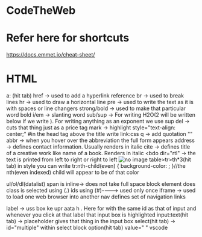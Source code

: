 # CodeTheWeb

# Refer here for shortcuts
https://docs.emmet.io/cheat-sheet/

# HTML
a: (hit tab) href -> used to add a hyperlink reference
br -> used to break lines
hr -> used to draw a horizontal line
pre -> used to write the text as it is with spaces or line changers
strong/bold -> used to make that particular word bold
i/em -> slanting word
sub/sup -> For writing H2O(2 will be written below if we write <sub></sub>). For writing anything as an exponent we use sup
del -> cuts that thing just as a price tag
mark -> highlight
style="text-align: center;"
#in the head tag above the title write link:css
q -> add quotation ""
abbr -> when you hover over the abbreviation the full form appears
address -> defines contact information. Usually renders in italic
cite -> defines title of a creative work like name of a book. Renders in italic
<bdo dir="rtl" -> the text is printed from left to right or right to left
<img src="link here" width="" alt="no image">
table>tr>th*3(hit tab)
in style you can write tr:nth-child(even) {
                                            background-color:    ;
                                            }//the nth(even indexed) child will appear to be of that color

ul/ol/dl(datalist)
span is inline-> does not take full space block element does
class is selected using (.)
ids using (#)----> used only once
iframe -> used to load one web browser into another
nav defines set of navigation links

label -> uss box ke upr aata h . Here for with the same id as that of input and whenever you click at that label that input box is highlighted
input:text(hit tab) -> placeholder gives that thing in the input box
select(hit tab) -> id="multiple"
within select block
option(hit tab) value=" " vscode




